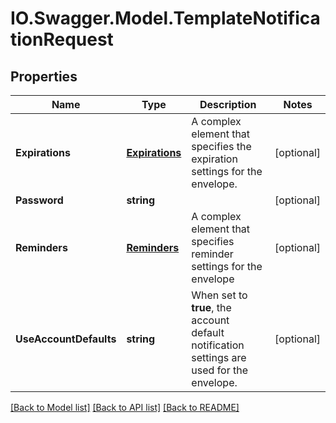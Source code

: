 # IO.Swagger.Model.TemplateNotificationRequest
## Properties

Name | Type | Description | Notes
------------ | ------------- | ------------- | -------------
**Expirations** | [**Expirations**](Expirations.md) | A complex element that specifies the expiration settings for the envelope. | [optional] 
**Password** | **string** |  | [optional] 
**Reminders** | [**Reminders**](Reminders.md) | A complex element that specifies reminder settings for the envelope | [optional] 
**UseAccountDefaults** | **string** | When set to **true**, the account default notification settings are used for the envelope. | [optional] 

[[Back to Model list]](../README.md#documentation-for-models) [[Back to API list]](../README.md#documentation-for-api-endpoints) [[Back to README]](../README.md)

